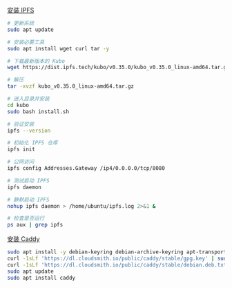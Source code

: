 [安装 IPFS](https://docs.ipfs.tech/install/command-line/#install-official-binary-distributions)

```bash
# 更新系统
sudo apt update

# 安装必要工具
sudo apt install wget curl tar -y

# 下载最新版本的 Kubo
wget https://dist.ipfs.tech/kubo/v0.35.0/kubo_v0.35.0_linux-amd64.tar.gz

# 解压
tar -xvzf kubo_v0.35.0_linux-amd64.tar.gz

# 进入目录并安装
cd kubo
sudo bash install.sh

# 验证安装
ipfs --version

# 初始化 IPFS 仓库
ipfs init

# 公网访问
ipfs config Addresses.Gateway /ip4/0.0.0.0/tcp/8080

# 测试启动 IPFS
ipfs daemon

# 静默启动 IPFS
nohup ipfs daemon > /home/ubuntu/ipfs.log 2>&1 &

# 检查是否运行
ps aux | grep ipfs
```

[安装 Caddy](https://caddyserver.com/docs/install#debian-ubuntu-raspbian)

```bash
sudo apt install -y debian-keyring debian-archive-keyring apt-transport-https curl
curl -1sLf 'https://dl.cloudsmith.io/public/caddy/stable/gpg.key' | sudo gpg --dearmor -o /usr/share/keyrings/caddy-stable-archive-keyring.gpg
curl -1sLf 'https://dl.cloudsmith.io/public/caddy/stable/debian.deb.txt' | sudo tee /etc/apt/sources.list.d/caddy-stable.list
sudo apt update
sudo apt install caddy
```
